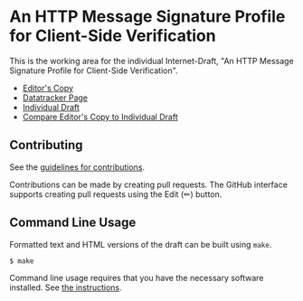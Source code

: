 # An HTTP Message Signature Profile for Client-Side Verification

This is the working area for the individual Internet-Draft, "An HTTP Message Signature Profile for Client-Side Verification".

* [Editor's Copy](https://mikewest.github.io/rfc9421-sri-profile/#go.draft-west-sri-signature-profile.html)
* [Datatracker Page](https://datatracker.ietf.org/doc/draft-west-sri-signature-profile)
* [Individual Draft](https://datatracker.ietf.org/doc/html/draft-west-sri-signature-profile)
* [Compare Editor's Copy to Individual Draft](https://mikewest.github.io/rfc9421-sri-profile/#go.draft-west-sri-signature-profile.diff)


## Contributing

See the
[guidelines for contributions](https://github.com/mikewest/rfc9421-sri-profile/blob/main/CONTRIBUTING.md).

Contributions can be made by creating pull requests.
The GitHub interface supports creating pull requests using the Edit (✏) button.


## Command Line Usage

Formatted text and HTML versions of the draft can be built using `make`.

```sh
$ make
```

Command line usage requires that you have the necessary software installed.  See
[the instructions](https://github.com/martinthomson/i-d-template/blob/main/doc/SETUP.md).

